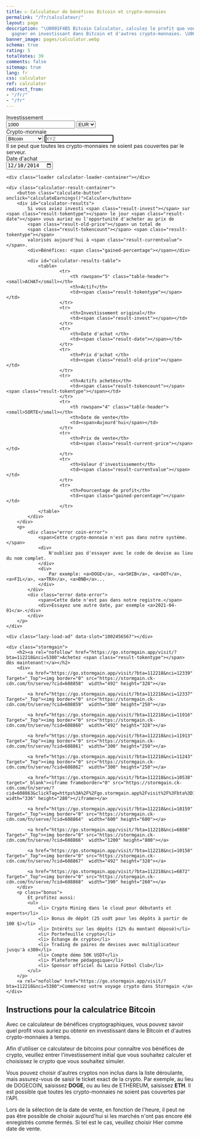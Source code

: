 ```yaml
---
title: ▷ Calculateur de bénéfices Bitcoin et crypto-monnaies
permalink: "/fr/calculateur/"
layout: page
description: "\U0001F4B5 Bitcoin Calculator, calculez le profit que vous auriez pu
  gagner en investissant dans Bitcoin et d'autres crypto-monnaies. \U0001F4B9 Bénéfices."
banner_image: pages/calculator.webp
schema: true
rating: 5
totalVotes: 39
comments: false
sitemap: true
lang: fr
css: calculator
ref: calculator
redirect_from:
- "/fr/"
- "/fr"
---
```


<div style="margin-bottom: 10px">
    <div style="margin-top:-25px;display:none">
        <small>For periodical investments please use our <a href="/investment">advanced calculator</a>.</small>
    </div>
</div>
<div class="calculator-block">
    <div class="calculator-form-row">
        <div class="calculator-col-start">
            <label for="invest-quantity">Investissement</label>
        </div>
        <div class="calculator-col-end">
            <input id="invest-quantity" type="number" value="1000" class="data-hj-allow">
            <select id="invest-fiat">
                <option>EUR</option>
                <option>USD</option>
            </select>
        </div>
    </div>
    <div class="calculator-form-row">
        <div class="calculator-col-start">
            <label for="invest-currency">Crypto-monnaie</label>
        </div>
        <div class="calculator-col-end">
			<select id="invest-currency" onchange="updateInputMinDate()">
				<option value="BTC"  min="2010-07-18">Bitcoin</option>
				<option value="ETH"  min="2015-08-08">Ethereum</option>
				<option value="LTC"  min="2013-09-15">Litecoin</option>
                <option value="MIOTA"  min="2017-06-14">IOTA</option>
				<option value="XMR"  min="2015-01-27">Monero</option>
				<option value="ADA" min="2017-10-02">Cardano</option>
				<option value="XRP"  min="2015-01-30">Ripple</option>
				<option class="editable">Autre atout...</option>
			</select>
            <input width="150" class="calculator-othercoins data-hj-allow" autofocus placeholder="XYZ" />
        </div>
    </div>
    <div class="calculator-othercoins"><span>Il se peut que toutes les crypto-monnaies ne soient pas couvertes par le serveur.</span></div>
    <div class="calculator-form-row">
        <div class="calculator-col-start">
            <label for="invest-date">Date d'achat</label>
        </div>
        <div class="calculator-col-end">
            <input id="invest-date" type="date" value="2014-12-10" min="2010-07-18" class="data-hj-allow">
        </div>
    </div>

    <div class="loader calculator-loader-container"></div>
    
    <div class="calculator-result-container">
        <button class="calculate-button" onclick="calculateEarnings()">Calculer</button>
        <div id="calculator-results">
            Si vous aviez investi <span class="result-invest"></span> sur <span class="result-tokentype"></span> le jour <span class="result-date"></span> vous auriez eu l'opportunité d'acheter au prix de 
            <span class="result-old-price"></span> un total de
            <span class="result-tokencount"></span> <span class="result-tokentype"></span>
            valorisés aujourd'hui à <span class="result-currentvalue"></span>.
            <div>Bénéfices: <span class="gained-percentage"></span></div>

            <div id="calculator-results-table">
                <table>
                        <tr>
                            <th rowspan="5" class="table-header"><small>ACHAT</small></th>
                            <th>Actif</th>
                            <td><span class="result-tokentype"></span></td>
                        </tr>
                        <tr>
                            <th>Investissement original</th>
                            <td><span class="result-invest"></span></td>
                        </tr>
                        <tr>
                            <th>Date d'achat </th>
                            <td><span class="result-date"></span></td>
                        </tr>
                        <tr>
                            <th>Prix ​​d'achat </th>
                            <td><span class="result-old-price"></span></td>
                        </tr>
                        <tr>
                            <th>Actifs achetés</th>
                            <td><span class="result-tokencount"></span> <span class="result-tokentype"></span></td>
                        </tr>
                        <tr>
                            <th rowspan="4" class="table-header"><small>SORTE</small></th>
                            <th>Date de vente</th>
                            <td><span>Aujourd'hui</span></td>
                        </tr>
                        <tr>
                            <th>Prix de vente</th>
                            <td><span class="result-current-price"></span></td>
                        </tr>
                        <tr>
                            <th>Valeur d'investissement</th>
                            <td><span class="result-currentvalue"></span></td>
                        </tr>
                        <tr>
                            <th>Pourcentage de profit</th>
                            <td><span class="gained-percentage"></span></td>
                        </tr>
                </table>
            </div>
        </div>
        <p>
            <div class="error coin-error">
                <span>Cette crypto-monnaie n'est pas dans notre système.</span>
                <div>
                    N'oubliez pas d'essayer avec le code de devise au lieu du nom complet. 
                </div>
                <div>
                    Par exemple: <a>DOGE</a>, <a>SHIB</a>, <a>DOT</a>, <a>FIL</a>, <a>TRX</a>, <a>BNB</a>...
                </div>
            </div>
            <div class="error date-error">
                <span>Cette date n'est pas dans notre registre.</span>
                <div>Essayez une autre date, par exemple <a>2021-04-01</a>.</div>
            </div>
        </p>
    </div>

    <div class="lazy-load-ad" data-slot="1002456567"></div>

    <div class="stormgain">
        <h2><a rel="nofollow" href="https://go.stormgain.app/visit/?bta=112218&nci=5380">Achetez <span class="result-tokentype"></span> dès maintenant!</a></h2>
        <div>
            <a href="https://go.stormgain.app/visit/?bta=112218&nci=12339" Target="_Top"><img border="0" src="https://stormgain.ck-cdn.com/tn/serve/?cid=608858"  width="492" height="328"></a>

            <a href="https://go.stormgain.app/visit/?bta=112218&nci=12337" Target="_Top"><img border="0" src="https://stormgain.ck-cdn.com/tn/serve/?cid=608859"  width="300" height="250"></a>

            <a href="https://go.stormgain.app/visit/?bta=112218&nci=11916" Target="_Top"><img border="0" src="https://stormgain.ck-cdn.com/tn/serve/?cid=608860"  width="492" height="328"></a>

            <a href="https://go.stormgain.app/visit/?bta=112218&nci=11913" Target="_Top"><img border="0" src="https://stormgain.ck-cdn.com/tn/serve/?cid=608861"  width="300" height="250"></a>

            <a href="https://go.stormgain.app/visit/?bta=112218&nci=11243" Target="_Top"><img border="0" src="https://stormgain.ck-cdn.com/tn/serve/?cid=608862"  width="300" height="250"></a>

            <a href="https://go.stormgain.app/visit/?bta=112218&nci=10538" target="_blank"><iframe frameborder="0" src="https://stormgain.ck-cdn.com/tn/serve/?cid=608863&clickTag=https%3A%2F%2Fgo.stormgain.app%2Fvisit%2F%3Fbta%3D112218%26nci%3D10538"  width="336" height="280"></iframe></a>

            <a href="https://go.stormgain.app/visit/?bta=112218&nci=10159" Target="_Top"><img border="0" src="https://stormgain.ck-cdn.com/tn/serve/?cid=608864"  width="600" height="600"></a>

            <a href="https://go.stormgain.app/visit/?bta=112218&nci=6888" Target="_Top"><img border="0" src="https://stormgain.ck-cdn.com/tn/serve/?cid=608866"  width="1200" height="800"></a>

            <a href="https://go.stormgain.app/visit/?bta=112218&nci=10158" Target="_Top"><img border="0" src="https://stormgain.ck-cdn.com/tn/serve/?cid=608867"  width="492" height="328"></a>

            <a href="https://go.stormgain.app/visit/?bta=112218&nci=6872" Target="_Top"><img border="0" src="https://stormgain.ck-cdn.com/tn/serve/?cid=608868"  width="390" height="260"></a>
        </div>
        <p class="bonus">
            Et profitez aussi:
            <ul>
                <li> Crypto Mining dans le cloud pour débutants et experts</li>
                <li> Bonus de dépôt (25 usdt pour les dépôts à partir de 100 $)</li>
                <li> Intérêts sur les dépôts (12% du montant déposé)</li>
                <li> Portefeuille crypto</li>
                <li> Échange de crypto</li>
                <li> Trading de paires de devises avec multiplicateur jusqu'à x300</li>
                <li> Compte démo 50K USDT</li>
                <li> Plateforme pédagogique</li>
                <li> Sponsor officiel du Lazio Fútbol Club</li>
            </ul>
        </p>
        <a rel="nofollow" href="https://go.stormgain.app/visit/?bta=112218&nci=5380">Commencez votre voyage crypto dans Stormgain </a>
    </div>
    
</div>

<script defer src="{{ site.baseurl }}/js/calculator-common.js?{{site.time | date: '%s%N'}}"></script>
<script defer src="{{ site.baseurl }}/js/calculator.js?{{site.time | date: '%s%N'}}"></script>

## Instructions pour la calculatrice Bitcoin

Avec ce calculateur de bénéfices cryptographiques, vous pouvez savoir quel profit vous auriez pu obtenir en investissant dans le Bitcoin et d'autres crypto-monnaies à temps.

Afin d'utiliser ce calculateur de bitcoins pour connaître vos bénéfices de crypto, veuillez entrer l'investissement initial que vous souhaitez calculer et choisissez le crypto que vous souhaitez simuler.

Vous pouvez choisir d'autres cryptos non inclus dans la liste déroulante, mais assurez-vous de saisir le ticket exact de la crypto. Par exemple, au lieu de DOGECOIN, saisissez **DOGE**, ou au lieu de ETHEREUM, saisissez **ETH**. Il est possible que toutes les crypto-monnaies ne soient pas couvertes par l'API.

Lors de la sélection de la date de vente, en fonction de l'heure, il peut ne pas être possible de choisir aujourd'hui si les marchés n'ont pas encore été enregistrés comme fermés. Si tel est le cas, veuillez choisir Hier comme date de vente. 